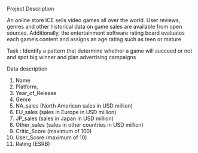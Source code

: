 Project Description

An online store ICE sells video games all over the world. User reviews, genres and other historical data on game sales are available from open sources. Additionally, the entertainment software rating board evaluates each game’s content and assigns an age rating such as teen or mature

Task : Identify a pattern that determine whether a game will succeed or not and spot big winner and plan advertising campaigns

Data description
1. Name
2. Platform,
3. Year_of_Release
4. Genre
5. NA_sales (North American sales in USD million)
6. EU_sales (sales in Europe in USD million)
7. JP_sales (sales in Japan in USD million)
8. Other_sales (sales in other countries in USD million)
9. Critic_Score (maximum of 100)
10. User_Score (maximum of 10)
11. Rating (ESRB)
